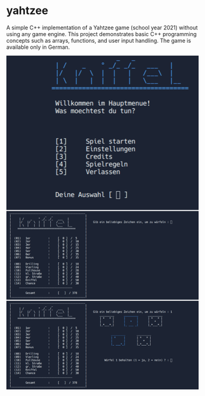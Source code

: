# yahtzee
A simple C++ implementation of a Yahtzee game (school year 2021) without using any game engine. This project demonstrates basic C++ programming concepts such as arrays, functions, and user input handling. The game is available only in German.

![Menu](readme-assets/mainmenue.png)
![GameStart](readme-assets/firststep.png)
![Game](readme-assets/game.png)
